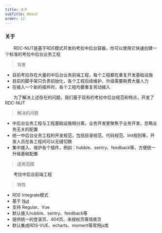 ```yaml
---
title: 关于
subTitle: About
order: 12
---
```


### 关于

&emsp;&emsp;RDC-NUT是基于RDE模式开发的考拉中后台容器，你可以使用它快速创建一个标准的考拉中后台业务工程


> 背景

- 目前考拉存在大量的中后台业务前端工程，每个工程都在重复开发基础设施
- 目前的脚手架只负责初始化，各个工程后续维护、升级需要耗费大量人力
- 在接入一个新的插件时，各个工程均要重复劳动接入

&emsp;&emsp;为了解决上述存在的问题，我们基于现有的考拉中后台规范和特点，开发了RDC-NUT

> 解决的问题

- 中后台业务工程与工程基础设施相分离，业务开发更聚焦于业务开发，忽略业务无关的配置
- 统一中后台业务工程的开发规范，包括目录规范、代码规范、lint规则等，开发人员在各工程间可以无缝切换
- 集中接入、维护各个插件，例如：hubble、sentry、feedback等，方便统一升级基础配置

> 适用范围

&emsp;&emsp;考拉中后台前端工程

> 特性

* RDE Integrate模式
* 基于 [Nut](https://github.com/kaola-fed/rdc-nut)
* 支持 Regular、Vue
* 默认接入hubble、sentry、feedback等
* 提供统一的登录页、404页、未授权页等场景页
* 默认集成RDS-VUE、echarts、moment等常用js库

